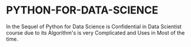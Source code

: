 # PYTHON-FOR-DATA-SCIENCE
In the Sequel of Python for Data Science is Confidential in Data Scientist course due to its Algorithm's is very Complicated and Uses in Most of the time.
